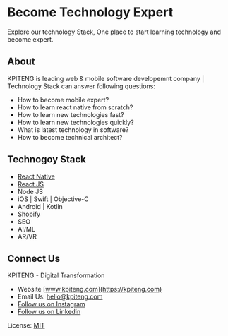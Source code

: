 # Become Technology Expert 
Explore our technology Stack, One place to start learning technology and become expert.

About
-----
KPITENG is leading web & mobile software developemnt company | Technology Stack can answer following questions:
- How to become mobile expert?
- How to learn react native from scratch?
- How to learn new technologies fast?
- How to learn new technologies quickly?
- What is latest technology in software?
- How to become technical architect?

Technogoy Stack
------------
- [React Native](./react-native)
- [React JS](./react-js)
- Node JS
- iOS | Swift | Objective-C
- Android | Kotlin
- Shopify
- SEO
- AI/ML
- AR/VR 


Connect Us
----- 
KPITENG - Digital Transformation 
- Website [www.kpiteng.com](https://kpiteng.com)
- Email Us: hello@kpiteng.com
- [Follow us on Instagram](https://www.instagram.com/kpiteng/)
- [Follow us on Linkedin](https://www.linkedin.com/company/kpiteng/)

License: [MIT](./LICENSE)